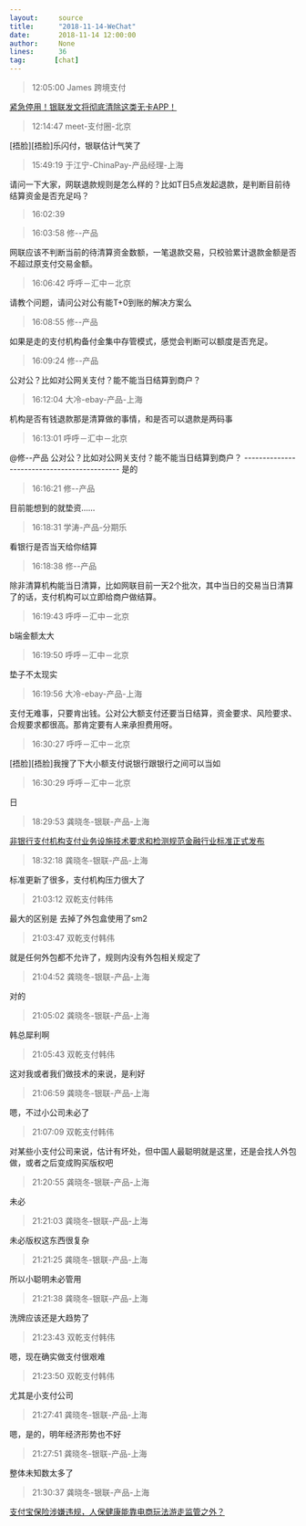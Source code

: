 ```yaml
---
layout:     source 
title:      "2018-11-14-WeChat"
date:       2018-11-14 12:00:00
author:     None
lines:      36 
tag:       [chat]
---
```

> 12:05:00  James 跨境支付  
   
[紧急停用！银联发文将彻底清除这类无卡APP！
](http://mp.weixin.qq.com/s?__biz=MzA3OTkyODg2Mg==&amp;amp;amp;mid=2650682452&amp;amp;amp;idx=1&amp;amp;amp;sn=4a46d791af5970943f6d3f4635242a73&amp;amp;amp;chksm=87a69f25b0d11633b8d21bfb392d25b91d42d2b9e1f292162fe33f469f713bced5fd47767eaa&amp;amp;amp;mpshare=1&amp;amp;amp;scene=1&amp;amp;amp;srcid=1114YFqLkH9uM6tUV7pSgvGW#rd)  
   
> 12:14:47  meet-支付圈-北京  
   
[捂脸][捂脸]乐闪付，银联估计气笑了  
   
> 15:49:19  于江宁-ChinaPay-产品经理-上海  
   
请问一下大家，网联退款规则是怎么样的？比如T日5点发起退款，是判断目前待结算资金是否充足吗？  
   
> 16:02:39    
   
> 16:03:58  修--产品  
   
网联应该不判断当前的待清算资金数额，一笔退款交易，只校验累计退款金额是否不超过原支付交易金额。  
   
> 16:06:42  呼呼－汇中－北京  
   
请教个问题，请问公对公有能T+0到账的解决方案么  
   
> 16:08:55  修--产品  
   
如果是走的支付机构备付金集中存管模式，感觉会判断可以额度是否充足。  
   
> 16:09:24  修--产品  
   
公对公？比如对公网关支付？能不能当日结算到商户？  
   
> 16:12:04  大冷-ebay-产品-上海  
   
机构是否有钱退款那是清算做的事情，和是否可以退款是两码事  
   
> 16:13:01  呼呼－汇中－北京  
   
@修--产品  公对公？比如对公网关支付？能不能当日结算到商户？ -------------------------------------------- 是的  
   
> 16:16:21  修--产品  
   
目前能想到的就垫资……  
   
> 16:18:31  学涛-产品-分期乐  
   
看银行是否当天给你结算  
   
> 16:18:38  修--产品  
   
除非清算机构能当日清算，比如网联目前一天2个批次，其中当日的交易当日清算了的话，支付机构可以立即给商户做结算。  
   
> 16:19:43  呼呼－汇中－北京  
   
b端金额太大  
   
> 16:19:50  呼呼－汇中－北京  
   
垫子不太现实  
   
> 16:19:56  大冷-ebay-产品-上海  
   
支付无难事，只要肯出钱。公对公大额支付还要当日结算，资金要求、风险要求、合规要求都很高。那肯定要有人来承担费用呀。  
   
> 16:30:27  呼呼－汇中－北京  
   
[捂脸][捂脸]我搜了下大小额支付说银行跟银行之间可以当如  
   
> 16:30:29  呼呼－汇中－北京  
   
日  
   
> 18:29:53  龚晓冬-银联-产品-上海  
   
[非银行支付机构支付业务设施技术要求和检测规范金融行业标准正式发布
](http://www.pbc.gov.cn/kejisi/146812/146832/3663710/index.html?from=timeline&amp;amp;amp;isappinstalled=0)  
   
> 18:32:18  龚晓冬-银联-产品-上海  
   
标准更新了很多，支付机构压力很大了  
   
> 21:03:12  双乾支付韩伟  
   
最大的区别是 去掉了外包盒使用了sm2  
   
> 21:03:47  双乾支付韩伟  
   
就是任何外包都不允许了，规则内没有外包相关规定了  
   
> 21:04:52  龚晓冬-银联-产品-上海  
   
对的  
   
> 21:05:02  龚晓冬-银联-产品-上海  
   
韩总犀利啊  
   
> 21:05:43  双乾支付韩伟  
   
这对我或者我们做技术的来说，是利好  
   
> 21:06:59  龚晓冬-银联-产品-上海  
   
嗯，不过小公司未必了  
   
> 21:07:09  双乾支付韩伟  
   
对某些小支付公司来说，估计有坏处，但中国人最聪明就是这里，还是会找人外包做，或者之后变成购买版权吧  
   
> 21:20:55  龚晓冬-银联-产品-上海  
   
未必  
   
> 21:21:03  龚晓冬-银联-产品-上海  
   
未必版权这东西很复杂  
   
> 21:21:25  龚晓冬-银联-产品-上海  
   
所以小聪明未必管用  
   
> 21:21:38  龚晓冬-银联-产品-上海  
   
洗牌应该还是大趋势了  
   
> 21:23:43  双乾支付韩伟  
   
嗯，现在确实做支付很艰难  
   
> 21:23:50  双乾支付韩伟  
   
尤其是小支付公司  
   
> 21:27:41  龚晓冬-银联-产品-上海  
   
嗯，是的，明年经济形势也不好  
   
> 21:27:51  龚晓冬-银联-产品-上海  
   
整体未知数太多了  
   
> 21:30:37  龚晓冬-银联-产品-上海  
   
[支付宝保险涉嫌违规，人保健康能靠电商玩法游走监管之外？
](https://c.m.163.com/news/a/E0JMC48J0511ICNQ.html?spss=newsapp)  
   
